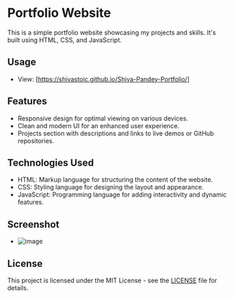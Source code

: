 # Portfolio Website

This is a simple portfolio website showcasing my projects and skills. It's built using HTML, CSS, and JavaScript.

## Usage
- View: [https://shivastoic.github.io/Shiva-Pandey-Portfolio/]

## Features

- Responsive design for optimal viewing on various devices.
- Clean and modern UI for an enhanced user experience.
- Projects section with descriptions and links to live demos or GitHub repositories.


## Technologies Used

- HTML: Markup language for structuring the content of the website.
- CSS: Styling language for designing the layout and appearance.
- JavaScript: Programming language for adding interactivity and dynamic features.


## Screenshot
- ![image](https://github.com/Shivastoic/Portfolio/assets/107467698/e57edbea-ac41-4b67-94d4-c9c98101ae74)







## License

This project is licensed under the MIT License - see the [LICENSE](LICENSE) file for details.
